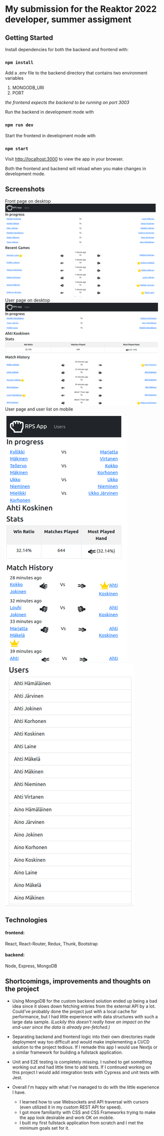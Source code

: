 # My submission for the Reaktor 2022 developer, summer assigment

## Getting Started

Install dependencies for both the backend and frontend with:

### `npm install`

Add a .env file to the backend directory that contains two environment variables
1. MONGODB_URI
2. PORT

*the frontend expects the backend to be running on port 3003*

Run the backend in development mode with
### `npm run dev`

Start the frontend in development mode with
### `npm start`

Visit [http://localhost:3000](http://localhost:3000) to view the app in your browser. 

Both the frontend and backend will reload when you make changes in development mode.

## Screenshots
Front page on desktop
![Frontpage](/assets/images/frontpage.png)
User page on desktop
![Userpage](/assets/images/userpage.png)
User page and user list on mobile

![Userpage on mobile](/assets/images/userpagemobile.png)
![Userlist on mobile](/assets/images/userlistmobile.png)

## Technologies
#### frontend:
React, React-Router, Redux, Thunk, Bootstrap
#### backend:
Node, Express, MongoDB

## Shortcomings, improvements and thoughts on the project

* Using MongoDB for the custom backend solution ended up being a bad idea since it slows down fetching entries from the external API by a lot. Could've probably done the project just with a local cache for performance, but I had little experience with data structures with such a large data sample.
*(Luckily this doesn't really have an impact on the end-user since the data is already pre-fetched.)*


* Separating backend and frontend logic into their own directories made deployment way too difficult and would make implementing a CI/CD solution to the project tedious. If I remade this app I would use Nextjs or a similar framework for building a fullstack application.

* Unit and E2E testing is completely missing. I rushed to get something working out and had little time to add tests. If I continued working on this project I would add integration tests with Cypress and unit tests with Jest.

* Overall I'm happy with what I've managed to do with the little experience I have. 
  * I learned how to use Websockets and API traversal with cursors (even utilized it in my custom REST API for speed). 
  * I got more familiarity with CSS and CSS Frameworks trying to make the app look desirable and work OK on mobile.
  * I built my first fullstack application from scratch and I met the minimum goals set for it.

